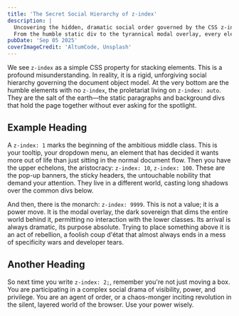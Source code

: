 ```yaml
---
title: 'The Secret Social Hierarchy of z-index'
description: |
  Uncovering the hidden, dramatic social order governed by the CSS z-index property.
  From the humble static div to the tyrannical modal overlay, every element knows its place.
pubDate: 'Sep 05 2025'
coverImageCredit: 'AltumCode, Unsplash'
---
```


We see `z-index` as a simple CSS property for stacking elements. This is a profound misunderstanding. In reality, it is a rigid, unforgiving social hierarchy governing the document object model. At the very bottom are the humble elements with no `z-index`, the proletariat living on `z-index: auto`. They are the salt of the earth—the static paragraphs and background divs that hold the page together without ever asking for the spotlight.

## Example Heading

A `z-index: 1` marks the beginning of the ambitious middle class. This is your tooltip, your dropdown menu, an element that has decided it wants more out of life than just sitting in the normal document flow. Then you have the upper echelons, the aristocracy: `z-index: 10`, `z-index: 100`. These are the pop-up banners, the sticky headers, the untouchable nobility that demand your attention. They live in a different world, casting long shadows over the common divs below.

And then, there is the monarch: `z-index: 9999`. This is not a value; it is a power move. It is the modal overlay, the dark sovereign that dims the entire world behind it, permitting no interaction with the lower classes. Its arrival is always dramatic, its purpose absolute. Trying to place something above it is an act of rebellion, a foolish coup d'état that almost always ends in a mess of specificity wars and developer tears.

## Another Heading

So next time you write `z-index: 2;`, remember you're not just moving a box. You are participating in a complex social drama of visibility, power, and privilege. You are an agent of order, or a chaos-monger inciting revolution in the silent, layered world of the browser. Use your power wisely.